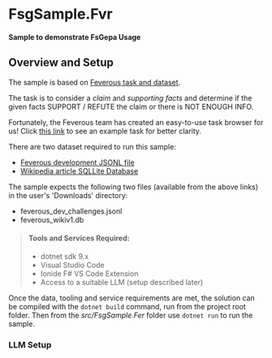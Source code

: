 # FsgSample.Fvr
#### Sample to demonstrate FsGepa Usage

## Overview and Setup
The sample is based on [Feverous task and dataset](https://fever.ai/dataset/feverous.html).

The task is to consider a *claim* and *supporting facts* and determine if the given facts SUPPORT / REFUTE the claim or there is NOT ENOUGH INFO. 

Fortunately, the Feverous team has created an easy-to-use task browser for us! Click [this link](html) to see an example task for better clarity.

There are two dataset required to run this sample:
- [Feverous development JSONL file](https://fever.ai/download/feverous/feverous_dev_challenges.jsonl)
- [Wikipedia article SQLLite Database](https://fever.ai/download/feverous/feverous-wiki-pages-db.zip)

The sample expects the following two files (available from the above links) in the user's 'Downloads' directory:

- feverous_dev_challenges.jsonl
- feverous_wikiv1.db


> #### Tools and Services Required: 
> - dotnet sdk 9.x
> - Visual Studio Code
> - Ionide F# VS Code Extension
> - Access to a suitable LLM (setup described later)


Once the data, tooling and service requirements are met, the solution can be compiled with the ```dotnet build``` command, run from the project root folder. Then from the *src/FsgSample.Fer* folder use ```dotnet run``` to run the sample. 

### LLM Setup









